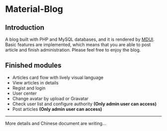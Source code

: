 # Material-Blog

## Introduction
A blog built with PHP and MySQL databases, and it is rendered by [MDUI](https://www.mdui.org/).
Basic features are implemented, which means that you are able to post article and finish administration. Please feel free to enjoy the blog.

## Finished modules
- Articles card flow with lively visual language 
- View articles in details
- Regist and login
- User center
- Change avatar by upload or Gravatar
- Check user list and configure authority **(Only admin user can access)**
- Post articles  **(Only admin user can access)**

---
More details and Chinese document are writing...
